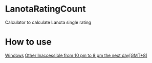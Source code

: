 # LanotaRatingCount
Calculator to calculate Lanota single rating
# How to use
[Windows](https://github.com/the-leohan/LanotaRatingCount/releases)
[Other Inaccessible from 10 pm to 8 pm the next day[GMT+8]](https://shequ.codemao.cn/work/214335690)

